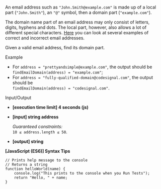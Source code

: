 An email address such as `"John.Smith@example.com"` is made up of a local part
(`"John.Smith"`), an `"@"` symbol, then a domain part (`"example.com"`).

The domain name part of an email address may only consist of letters, digits, hyphens and
dots. The local part, however, also allows a lot of different special characters.
[Here](https://en.wikipedia.org/wiki/Email_address#Examples) you can look at several
examples of correct and incorrect email addresses.

Given a valid email address, find its domain part.

Example

- For `address = "prettyandsimple@example.com"`, the output should be  
  `findEmailDomain(address) = "example.com"`;
- For `address = "fully-qualified-domain@codesignal.com"`, the output should be  
  `findEmailDomain(address) = "codesignal.com"`.

Input/Output

- **\[execution time limit\] 4 seconds (js)**

- **\[input\] string address**

  _Guaranteed constraints:_  
  `10 ≤ address.length ≤ 50`.

- **\[output\] string**

**\[JavaScript (ES6)\] Syntax Tips**

    // Prints help message to the console
    // Returns a string
    function helloWorld(name) {
        console.log("This prints to the console when you Run Tests");
        return "Hello, " + name;
    }
